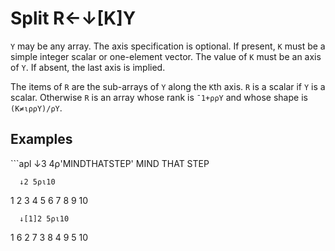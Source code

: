<div style="display: none;">
  ↓
</div>






<h1 class="heading"><span class="name">Split</span> <span class="command">R←↓[K]Y</span></h1>



`Y` may be any array.  The axis specification is optional.  If present, `K` must be a simple integer scalar or one-element vector.  The value of `K` must be an axis of `Y`.  If absent, the last axis is implied.


The items of `R` are the sub-arrays of `Y` along the `K`th axis.  `R` is a scalar if `Y` is a scalar.  Otherwise `R` is an array whose rank is `¯1+⍴⍴Y` and whose shape is `(K≠⍳⍴⍴Y)/⍴Y`.

<h2 class="example">Examples</h2>
```apl
      ↓3 4⍴'MINDTHATSTEP'
 MIND  THAT  STEP
 
      ↓2 5⍴⍳10
 1 2 3 4 5  6 7 8 9 10
 
      ↓[1]2 5⍴⍳10
 1 6  2 7  3 8  4 9  5 10
```



